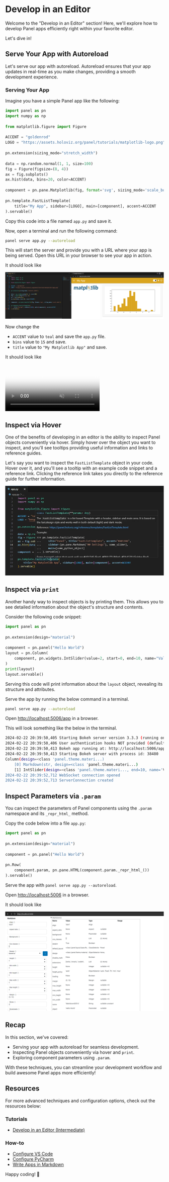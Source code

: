# Develop in an Editor

Welcome to the "Develop in an Editor" section! Here, we'll explore how to develop Panel apps efficiently right within your favorite editor.

Let's dive in!

## Serve Your App with Autoreload

Let's serve our app with autoreload. Autoreload ensures that your app updates in real-time as you make changes, providing a smooth development experience.

### Serving Your App

Imagine you have a simple Panel app like the following:

```python
import panel as pn
import numpy as np

from matplotlib.figure import Figure

ACCENT = "goldenrod"
LOGO = "https://assets.holoviz.org/panel/tutorials/matplotlib-logo.png"

pn.extension(sizing_mode="stretch_width")

data = np.random.normal(1, 1, size=100)
fig = Figure(figsize=(8, 4))
ax = fig.subplots()
ax.hist(data, bins=20, color=ACCENT)

component = pn.pane.Matplotlib(fig, format='svg', sizing_mode='scale_both')

pn.template.FastListTemplate(
    title="My App", sidebar=[LOGO], main=[component], accent=ACCENT
).servable()
```

Copy this code into a file named `app.py` and save it.

Now, open a terminal and run the following command:

```bash
panel serve app.py --autoreload
```

This will start the server and provide you with a URL where your app is being served. Open this URL in your browser to see your app in action.

It should look like

![Panel served app](../../_static/images/develop_editor_panel_serve_before.png)

Now change the

- `ACCENT` value to `teal` and save the `app.py` file.
- `bins` value to `15` and save.
- `title` value to `"My Matplotlib App"` and save.

It should look like

<video muted controls loop poster="../../_static/images/develop_editor_panel_serve_after.png" style="max-height: 400px; max-width: 100%;">
    <source src="https://assets.holoviz.org/panel/tutorials/develop_editor_serve_app.mp4" type="video/mp4">
    Your browser does not support the video tag.
</video>

## Inspect via Hover

One of the benefits of developing in an editor is the ability to inspect Panel objects conveniently via hover. Simply hover over the object you want to inspect, and you'll see tooltips providing useful information and links to reference guides.

Let's say you want to inspect the `FastListTemplate` object in your code. Hover over it, and you'll see a tooltip with an example code snippet and a reference link. Clicking the reference link takes you directly to the reference guide for further information.

![Tooltip of FastListTemplate](../../_static/images/develop_editor_hover.png)

## Inspect via `print`

Another handy way to inspect objects is by printing them. This allows you to see detailed information about the object's structure and contents.

Consider the following code snippet:

```python
import panel as pn

pn.extension(design="material")

component = pn.panel("Hello World")
layout = pn.Column(
    component, pn.widgets.IntSlider(value=2, start=0, end=10, name="Value")
)
print(layout)
layout.servable()
```

Serving this code will print information about the `layout` object, revealing its structure and attributes.

Serve the app by running the below command in a terminal.

```bash
panel serve app.py --autoreload
```

Open [http://localhost:5006/app](http://localhost:5006/app) in a browser.

This will look something like the below in the terminal.

```bash
2024-02-22 20:39:50,405 Starting Bokeh server version 3.3.3 (running on Tornado 6.4)
2024-02-22 20:39:50,406 User authentication hooks NOT provided (default user enabled)
2024-02-22 20:39:50,413 Bokeh app running at: http://localhost:5006/app
2024-02-22 20:39:50,413 Starting Bokeh server with process id: 38480
Column(design=<class 'panel.theme.materi...)
    [0] Markdown(str, design=<class 'panel.theme.materi...)
    [1] IntSlider(design=<class 'panel.theme.materi..., end=10, name='Value', value=2)
2024-02-22 20:39:52,712 WebSocket connection opened
2024-02-22 20:39:52,713 ServerConnection created
```

## Inspect Parameters via `.param`

You can inspect the parameters of Panel components using the `.param` namespace and its `_repr_html_` method.

Copy the code below into a file `app.py`:

```python
import panel as pn

pn.extension(design="material")

component = pn.panel("Hello World")

pn.Row(
    component.param, pn.pane.HTML(component.param._repr_html_())
).servable()
```

Serve the app with `panel serve app.py --autoreload`.

Open [http://localhost:5006](http://localhost:5006) in a browser.

It should look like

![.param and .param._repr_html_()](../../_static/images/develop_editor_param.png)

## Recap

In this section, we've covered:

- Serving your app with autoreload for seamless development.
- Inspecting Panel objects conveniently via hover and `print`.
- Exploring component parameters using `.param`.

With these techniques, you can streamline your development workflow and build awesome Panel apps more efficiently!

## Resources

For more advanced techniques and configuration options, check out the resources below:

### Tutorials

- [Develop in an Editor (Intermediate)](../intermediate/develop_editor.md)

### How-to

- [Configure VS Code](../../how_to/editor/vscode_configure.md)
- [Configure PyCharm](../../how_to/editor/pycharm_configure.md)
- [Write Apps in Markdown](../../how_to/editor/markdown.md)

Happy coding! 🚀
